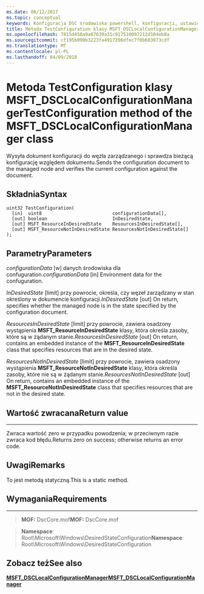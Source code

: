 ```yaml
---
ms.date: 06/12/2017
ms.topic: conceptual
keywords: Konfiguracja DSC środowiska powershell, konfiguracji, ustawienia
title: Metoda TestConfiguration klasy MSFT_DSCLocalConfigurationManager
ms.openlocfilehash: 7815d458a9a67639a31c917510097212d104eb8a
ms.sourcegitcommit: cf195b090b3223fa4917206dfec7f0b603873cdf
ms.translationtype: MT
ms.contentlocale: pl-PL
ms.lasthandoff: 04/09/2018
---
```

# <a name="testconfiguration-method-of-the-msftdsclocalconfigurationmanager-class"></a><span data-ttu-id="73b31-103">Metoda TestConfiguration klasy MSFT_DSCLocalConfigurationManager</span><span class="sxs-lookup"><span data-stu-id="73b31-103">TestConfiguration method of the MSFT_DSCLocalConfigurationManager class</span></span>

<span data-ttu-id="73b31-104">Wysyła dokument konfiguracji do węzła zarządzanego i sprawdza bieżącą konfigurację względem dokumentu.</span><span class="sxs-lookup"><span data-stu-id="73b31-104">Sends the configuration document to the managed node and verifies the current configuration against the document.</span></span>

<a name="syntax"></a><span data-ttu-id="73b31-105">Składnia</span><span class="sxs-lookup"><span data-stu-id="73b31-105">Syntax</span></span>
------

```mof
uint32 TestConfiguration(
  [in]  uint8                          configurationData[],
  [out] boolean                        InDesiredState,
  [out] MSFT_ResourceInDesiredState    ResourcesInDesiredState[],
  [out] MSFT_ResourceNotInDesiredState ResourcesNotInDesiredState[]
);
```

<a name="parameters"></a><span data-ttu-id="73b31-106">Parametry</span><span class="sxs-lookup"><span data-stu-id="73b31-106">Parameters</span></span>
----------

<span data-ttu-id="73b31-107">*configurationData* \[w\] danych środowiska dla confuguration.</span><span class="sxs-lookup"><span data-stu-id="73b31-107">*configurationData* \[in\] Environment data for the confuguration.</span></span>

<span data-ttu-id="73b31-108">*InDesiredState* \[limit\] przy powrocie, określa, czy węzeł zarządzany w stan określony w dokumencie konfiguracji.</span><span class="sxs-lookup"><span data-stu-id="73b31-108">*InDesiredState* \[out\] On return, specifies whether the managed node is in the state specified by the configuration document.</span></span>

<span data-ttu-id="73b31-109">*ResourcesInDesiredState* \[limit\] przy powrocie, zawiera osadzony wystąpienia **MSFT_ResourceInDesiredState** klasy, która określa zasoby, które są w żądanym stanie.</span><span class="sxs-lookup"><span data-stu-id="73b31-109">*ResourcesInDesiredState* \[out\] On return, contains an embedded instance of the **MSFT_ResourceInDesiredState** class that specifies resources that are in the desired state.</span></span>

<span data-ttu-id="73b31-110">*ResourcesNotInDesiredState* \[limit\] przy powrocie, zawiera osadzony wystąpienia **MSFT_ResourceNotInDesiredState** klasy, która określa zasoby, które nie są w żądanym stanie.</span><span class="sxs-lookup"><span data-stu-id="73b31-110">*ResourcesNotInDesiredState* \[out\] On return, contains an embedded instance of the **MSFT_ResourceNotInDesiredState** class that specifies resources that are not in the desired state.</span></span>

## <a name="return-value"></a><span data-ttu-id="73b31-111">Wartość zwracana</span><span class="sxs-lookup"><span data-stu-id="73b31-111">Return value</span></span>
------------

<span data-ttu-id="73b31-112">Zwraca wartość zero w przypadku powodzenia; w przeciwnym razie zwraca kod błędu.</span><span class="sxs-lookup"><span data-stu-id="73b31-112">Returns zero on success; otherwise returns an error code.</span></span>

## <a name="remarks"></a><span data-ttu-id="73b31-113">Uwagi</span><span class="sxs-lookup"><span data-stu-id="73b31-113">Remarks</span></span>

<span data-ttu-id="73b31-114">To jest metodą statyczną.</span><span class="sxs-lookup"><span data-stu-id="73b31-114">This is a static method.</span></span>

## <a name="requirements"></a><span data-ttu-id="73b31-115">Wymagania</span><span class="sxs-lookup"><span data-stu-id="73b31-115">Requirements</span></span>
------------
><span data-ttu-id="73b31-116">**MOF:** DscCore.mof</span><span class="sxs-lookup"><span data-stu-id="73b31-116">**MOF:** DscCore.mof</span></span>

><span data-ttu-id="73b31-117">**Namespace**: Root\Microsoft\Windows\DesiredStateConfiguration</span><span class="sxs-lookup"><span data-stu-id="73b31-117">**Namespace**: Root\Microsoft\Windows\DesiredStateConfiguration</span></span>


## <a name="see-also"></a><span data-ttu-id="73b31-118">Zobacz też</span><span class="sxs-lookup"><span data-stu-id="73b31-118">See also</span></span>


[<span data-ttu-id="73b31-119">**MSFT_DSCLocalConfigurationManager**</span><span class="sxs-lookup"><span data-stu-id="73b31-119">**MSFT_DSCLocalConfigurationManager**</span></span>](msft-dsclocalconfigurationmanager.md)